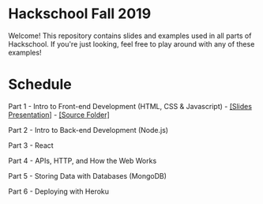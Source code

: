 # Hackschool Fall 2019
Welcome! This repository contains slides and examples used in all parts of Hackschool. If you're just looking, feel free to play around with any of these examples!

# Schedule

Part 1 - Intro to Front-end Development (HTML, CSS & Javascript) - [[Slides Presentation]](https://github.com/acmucsd/hackschool) - [[Source Folder]](https://github.com/acmucsd/hackschool/tree/master/part-1-intro-to-frontend)

Part 2 - Intro to Back-end Development (Node.js)

Part 3 - React

Part 4 - APIs, HTTP, and How the Web Works

Part 5 - Storing Data with Databases (MongoDB)

Part 6 - Deploying with Heroku
